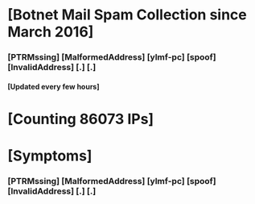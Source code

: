 # [Botnet Mail Spam Collection since March 2016]
### [PTRMssing] [MalformedAddress] [ylmf-pc] [spoof] [InvalidAddress] [.] [.]
#### [Updated every few hours]

# [Counting 86073 IPs]

# [Symptoms] 
###   [PTRMssing] [MalformedAddress] [ylmf-pc] [spoof] [InvalidAddress] [.] [.]

